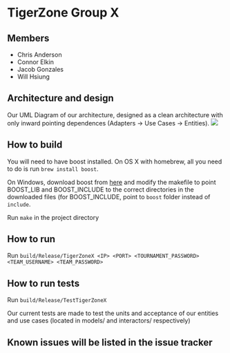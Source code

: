 # TigerZone Group X  
## Members  
* Chris Anderson
* Connor Elkin
* Jacob Gonzales
* Will Hsiung

## Architecture and design  
Our UML Diagram of our architecture, designed as a clean architecture with only inward pointing dependences (Adapters → Use Cases → Entities).
![](UML/Architecture.png)

## How to build  
You will need to have boost installed. On OS X with homebrew, all you need to do is run `brew install boost`.

On Windows, download boost from [here](http://www.boost.org/users/history/version_1_55_0.html) and modify the makefile to point BOOST_LIB and BOOST_INCLUDE to the correct directories in the downloaded files (for BOOST_INCLUDE, point to `boost` folder instead of `include`.

Run `make` in the project directory

## How to run  
Run `build/Release/TigerZoneX <IP> <PORT> <TOURNAMENT_PASSWORD> <TEAM_USERNAME> <TEAM_PASSWORD>`

## How to run tests  
Run `build/Release/TestTigerZoneX`

Our current tests are made to test the units and acceptance of our entities and use cases (located in models/ and interactors/ respectively)

## Known issues will be listed in the issue tracker